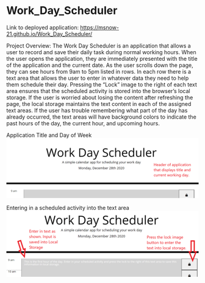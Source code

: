 # Work_Day_Scheduler

Link to deployed application: https://msnow-21.github.io/Work_Day_Scheduler/

Project Overview: The Work Day Scheduler is an application that allows a user to record and save their daily task during normal working hours. When the user opens the application, they are immediately presented with the title of the application and the current date. As the user scrolls down the page, they can see hours from 9am to 5pm listed in rows. In each row there is a text area that allows the user to enter in whatever data they need to help them schedule their day. Pressing the “Lock” image to the right of each text area ensures that the scheduled activity is stored into the browser’s local storage. If the user is worried about losing the content after refreshing the page, the local storage maintains the text content in each of the assigned text areas. If the user has trouble remembering what part of the day has already occurred, the text areas will have background colors to indicate the past hours of the day, the current hour, and upcoming hours.

Application Title and Day of Week
![](assets/imgs/wdschtitle.png)

Entering in a scheduled activity into the text area
![](assets/imgs/wdschfirsthour.png)